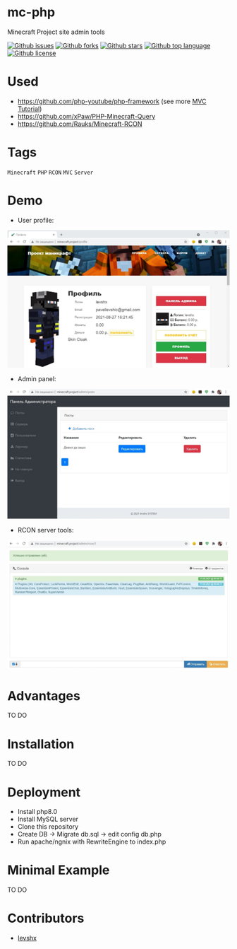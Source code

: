 # mc-php

<!-- # Short Description -->

Minecraft Project site admin tools

<!-- # Badges -->

[![Github issues](https://img.shields.io/github/issues/levshx/mc-php)](https://github.com/levshx/mc-php/issues)
[![Github forks](https://img.shields.io/github/forks/levshx/mc-php)](https://github.com/levshx/mc-php/network/members)
[![Github stars](https://img.shields.io/github/stars/levshx/mc-php)](https://github.com/levshx/mc-php/stargazers)
[![Github top language](https://img.shields.io/github/languages/top/levshx/mc-php)](https://github.com/levshx/mc-php/)
[![Github license](https://img.shields.io/github/license/levshx/mc-php)](https://github.com/levshx/mc-php/)

# Used
 * https://github.com/php-youtube/php-framework (see more [MVC Tutorial](https://youtube.com/playlist?list=PLB8wmVoWIIx6yflr2Pf3jcRi-DtWi3xmk "youtube"))
 * https://github.com/xPaw/PHP-Minecraft-Query
 * https://github.com/Rauks/Minecraft-RCON

# Tags

`Minecraft` `PHP` `RCON` `MVC` `Server`

# Demo
 * User profile:

 ![Demo](resources/file-0.jpeg)

 * Admin panel:

![Demo](resources/file-1.jpeg)

 * RCON server tools:

![Demo](resources/file-2.jpeg)


# Advantages

TO DO

# Installation

TO DO

# Deployment

 * Install php8.0
 * Install MySQL server
 * Clone this repository 
 * Create DB -> Migrate db.sql -> edit config db.php
 * Run apache/ngnix with RewriteEngine to index.php

# Minimal Example

TO DO

# Contributors

- [levshx](https://github.com/levshx)

<!-- CREATED_BY_LEADYOU_README_GENERATOR -->
